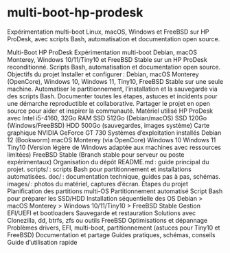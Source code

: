 # multi-boot-hp-prodesk
Expérimentation multi-boot Linux, macOS, Windows et FreeBSD sur HP ProDesk, avec scripts Bash, automatisation et documentation open source.

Multi-Boot HP ProDesk
Expérimentation multi-boot Debian, macOS Monterey, Windows 10/11/Tiny10 et FreeBSD Stable sur un HP ProDesk reconditionné. Scripts Bash, automatisation et documentation open source.
Objectifs du projet
Installer et configurer : Debian, macOS Monterey (OpenCore), Windows 10, Windows 11, Tiny10, FreeBSD Stable sur une seule machine.
Automatiser le partitionnement, l’installation et la sauvegarde via des scripts Bash.
Documenter toutes les étapes, astuces et incidents pour une démarche reproductible et collaborative.
Partager le projet en open source pour aider et inspirer la communauté.
Matériel utilisé
HP ProDesk avec Intel i5-4160, 32Go RAM
SSD 512Go (Debian/macOS)
SSD 120Go (Windows/FreeBSD)
HDD 500Go (sauvegardes, images système)
Carte graphique NVIDIA GeForce GT 730
Systèmes d’exploitation installés
Debian 12 (Bookworm)
macOS Monterey (via OpenCore)
Windows 10
Windows 11
Tiny10
(Version légère de Windows adaptée aux machines avec ressources limitées)
FreeBSD Stable
(Branch stable pour serveur ou poste expérimentaux)
Organisation du dépôt
README.md : guide principal du projet.
scripts/ : scripts Bash pour partitionnement et installations automatisées.
doc/ : documentation technique, guides pas à pas, schémas.
images/ : photos du matériel, captures d’écran.
Étapes du projet
Planification des partitions multi-OS
Partitionnement automatisé
Script Bash pour préparer les SSD/HDD
Installation séquentielle des OS
Debian > macOS Monterey > Windows 10/11/Tiny10 > FreeBSD Stable
Gestion EFI/UEFI et bootloaders
Sauvegarde et restauration
Solutions avec Clonezilla, dd, btrfs, zfs ou outils FreeBSD
Optimisations et dépannage
Problèmes drivers, EFI, multi-boot, partitionnement (astuces pour Tiny10 et FreeBSD)
Documentation et partage
Guides pratiques, schémas, conseils
Guide d’utilisation rapide
